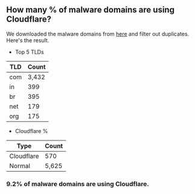 ## How many % of malware domains are using Cloudflare?


We downloaded the malware domains from [here](https://urlhaus.abuse.ch) and filter out duplicates.
Here's the result.


[//]: # (start replacement)


- Top 5 TLDs

| TLD | Count |
| --- | --- |
| com | 3,432 |
| in | 399 |
| br | 395 |
| net | 179 |
| org | 175 |


- Cloudflare %

| Type | Count |
| --- | --- |
| Cloudflare | 570 |
| Normal | 5,625 |


### 9.2% of malware domains are using Cloudflare.